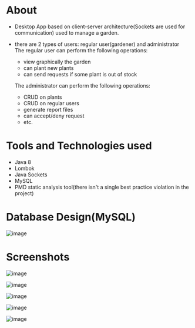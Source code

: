 # About

- Desktop App based on client-server architecture(Sockets are used for communication) used to manage a garden.
- there are 2 types of users: regular user(gardener) and administrator  
	The regular user can perform the following operations:
	- view graphically the garden
	- can plant new plants 
	- can send requests if some plant is out of stock
	
	The administrator can perform the following operations:
	- CRUD on plants 
	- CRUD on regular users
	- generate report files	
	- can accept/deny request
	- etc.
# Tools and Technologies used
- Java 8
- Lombok
- Java Sockets
- MySQL
- PMD static analysis tool(there isn't a single best practice violation in the project)

# Database Design(MySQL)

![image](https://user-images.githubusercontent.com/37183688/64489368-0dfc3480-d25b-11e9-8a8a-0d9064898160.png)

# Screenshots 
![image](https://user-images.githubusercontent.com/37183688/64489454-23259300-d25c-11e9-8ea2-84ef5953358e.png)  

![image](https://user-images.githubusercontent.com/37183688/64489456-2f115500-d25c-11e9-818b-f97cddb1fd19.png) 

![image](https://user-images.githubusercontent.com/37183688/64489465-3afd1700-d25c-11e9-8e08-5508756dbd46.png)  

![image](https://user-images.githubusercontent.com/37183688/64489474-510ad780-d25c-11e9-93a8-d1e5a7c0d79f.png) 

![image](https://user-images.githubusercontent.com/37183688/64489491-7861a480-d25c-11e9-85f2-04f08c889a85.png)  
